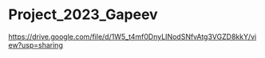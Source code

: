 # Project_2023_Gapeev
https://drive.google.com/file/d/1W5_t4mf0DnyLINodSNfvAtg3VGZD8kkY/view?usp=sharing

